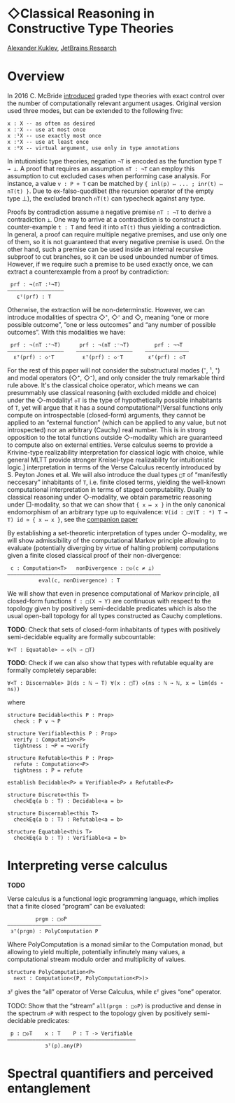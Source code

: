 ◇Classical Reasoning in Constructive Type Theories
==================================================

[author]: mailto:a@kuklev.com "Alexander Kuklev, JetBrains Research"
[Alexander Kuklev](mailto:a@kuklev.com), [JetBrains Research](https://research.jetbrains.org/researchers/alexander.kuklev/)

# Overview

In 2016 C. McBride [introduced](https://link.springer.com/chapter/10.1007/978-3-319-30936-1_12) graded type theories with exact control over the number of computationally relevant argument usages. Original version used three modes, but can be extended to the following five:
```
x : X -- as often as desired
x :⁻X -- use at most once
x :¹X -- use exactly most once
x :⁺X -- use at least once
x :⁰X -- virtual argument, use only in type annotations
```

In intutionistic type theories, negation `¬T` is encoded as the function type `T → ⊥`. A proof that requires an assumption `nT : ¬T` can employ
this assumption to cut excluded cases when performing case analysis. For instance, a value `v : P + T` can be matched by `{ inl(p) ↦ ... ; inr(t) ↦ nT(t) }`.
Due to ex-falso-quodlibet (the recursion operator of the empty type ⊥), the excluded branch `nT(t)` can typecheck against any type.

Proofs by contradiction assume a negative premise `nT : ¬T` to derive a contradiction `⊥`. One way to arrive at a contradiction is to construct a counter-example `t : T` and feed it into `nT(t)` thus yielding a contradiction. In general, a proof can require multiple negative premises, and use only one of them, so it is not guaranteed that every negative premise is used. On the other hand, such a premise can be used inside an internal recursive subproof to cut branches, so it can be used unbounded number of times. However, if we require such a premise to be used exactly once, we can extract a counterexample from a proof by contradiction:
```
 prf : ¬(nT :¹¬T)
——————————————————
   εᵀ(prf) : T
```

Otherwise, the extraction will be non-determinstic. However, we can introduce modalities of spectra ◇⁺, ◇⁻ and ◇, meaning “one or more possible outcome”, ”one or less outcomes” and “any number of possible outcomes”. With this modalities we have:
```
 prf : ¬(nT :⁺¬T)      prf : ¬(nT :⁻¬T)        prf : ¬¬T
——————————————————    ——————————————————    ——————————————
  εᵀ(prf) : ◇⁺T         εᵀ(prf) : ◇⁻T        εᵀ(prf) : ◇T
```

For the rest of this paper will not consider the substructural modes (⁻, ¹, ⁺) and modal operators (◇⁺, ◇⁻), and only consider the truly remarkable third rule above. It's the classical choice operator, which means we can presummably use classical reasoning (with excluded middle and choice) under the ◇-modality!  `◇T` is the type of hypothetically possible inhabitants of `T`, yet will argue that it has a sound computational^[Versal functions only compute on introspectable (closed-form) arguments, they cannot be applied to an “external function” (which can be applied to any value, but not introspected) nor an arbitrary (Cauchy) real number. This is in strong opposition to the total functions outside ◇-modality which are guaranteed to compute also on external entities. Verse calculus seems to provide a Krivine-type realizability interpretation for classical logic with choice, while general MLTT provide stronger Kreisel-type realizability for intuitionistic logic.] interpretation in terms of the Verse Calculus recently introduced by S. Peyton Jones et al. We will also introduce the dual types `□T` of “manifestly neccesary” inhabitants of `T`, i.e. finite closed terms, yielding the well-known computational interpretation in terms of staged computability. Dually to classical reasoning under ◇-modality, we obtain parametric reasoning under □-modality, so that we can show that `{ x ↦ x }` in the only canonical endomorphism of an arbitrary type up to equivalence: `∀(id : □∀(T : *) T → T) id ≃ { x ↦ x }`, see the [companion paper](/polymorphism)

By establishing a set-theoretic interpretation of types under ◇-modality, we will show admissibility of the computational Markov principle allowing to evaluate (potentially diverging by virtue of halting problem) computations given a finite closed classical proof of their non-divergence: 
```
 c : Computation<T>   nonDivergence : □◇(c ≠ ⊥)
—————————————————————————————————————————————————
          eval(c, nonDivergence) : T
```

We will show that even in presence computational of Markov principle, all closed-form functions `f : □(X → Y)` are continuous with respect to the topology given by positively semi-decidable predicates which is also the usual open-ball topology for all types constructed as Cauchy completions.

**TODO**: Check that sets of closed-form inhabitants of types with positively semi-decidable equality are formally subcountable:
```
∀<T : Equatable> → ◇(ℕ ⇀ □T)
```
**TODO**: Check if we can also show that types with refutable equality are formally completely separable:
```
∀<T : Discernable> ∃(ds : ℕ ⇀ T) ∀(x : □T) ◇(ns : ℕ → ℕ, x = lim(ds ∘ ns))
```

where
```
structure Decidable<this P : Prop>
  check : P ∨ ¬ P

structure Verifiable<this P : Prop>
  verify : Computation<P>
  tightness : ¬P = ¬verify

structure Refutable<this P : Prop>
  refute : Computation<¬P>
  tightness : P = refute

establish Decidable<P> ≡ Verifiable<P> ∧ Refutable<P>

structure Discrete<this T>
  checkEq(a b : T) : Decidable<a = b>

structure Discernable<this T>
  checkEq(a b : T) : Refutable<a = b>

structure Equatable<this T>
  checkEq(a b : T) : Verifiable<a = b>
```




# Interpreting verse calculus

**TODO**

Verse calculus is a functional logic programming language, which implies that a finite closed “program” can be evaluated:
```
         prgm : □◇P
——————————————————————————————
 ɜᵀ(prgm) : PolyComputation P
```

Where PolyComputation is a monad similar to the Computation monad, but allowing to yield multiple, potentially infinutely many values, a computational stream modulo order and multiplicity of values.
```
structure PolyComputation<P>
  next : Computation<(P, PolyComputation<P>)>
```

ɜᵀ gives the “all” operator of Verse Calculus, while εᵀ gives “one” operator.

TODO: Show that the “stream” `all(prgm : □◇P)` is productive and dense in the spectrum `◇P` with respect to the topology given by positively semi-decidable predicates:
```
 p : □◇T    x : T    P : T -> Verifiable
–––––––––––––––––––––––––––––––––––––––––
            ɜᵀ(p).any(P)
```

# Spectral quantifiers and perceived entanglement
